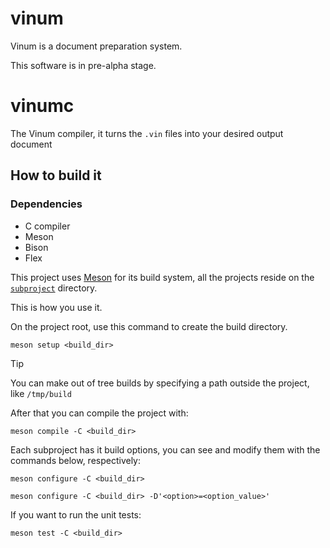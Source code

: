 # vinum

Vinum is a document preparation system.

This software is in pre-alpha stage.

# vinumc

The Vinum compiler, it turns the `.vin` files into your desired output document

## How to build it

### Dependencies

- C compiler
- Meson
- Bison
- Flex

This project uses [Meson](mesombuild.com) for its build system, all the projects
reside on the [`subproject`](./subprojects/) directory.

This is how you use it.

On the project root, use this command to create the build directory.


```console
meson setup <build_dir>
```

> [!TIP]
> You can make out of tree builds by specifying a path outside the project, like
> `/tmp/build`

After that you can compile the project with:

```console
meson compile -C <build_dir>
```

Each subproject has it build options, you can see and modify them with the
commands below, respectively:

```console
meson configure -C <build_dir>
```

```console
meson configure -C <build_dir> -D'<option>=<option_value>'
```

If you want to run the unit tests:
```console
meson test -C <build_dir>
```
